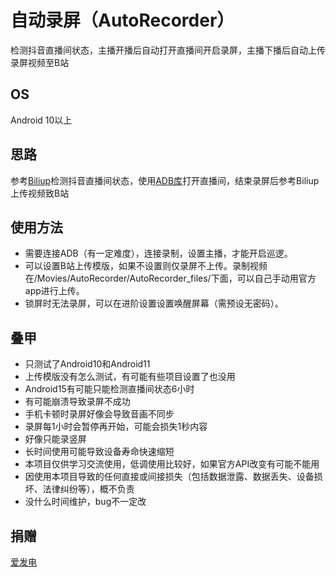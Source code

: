 # 自动录屏（AutoRecorder）
检测抖音直播间状态，主播开播后自动打开直播间开启录屏，主播下播后自动上传录屏视频至B站

## OS
Android 10以上

## 思路
参考[Biliup](https://github.com/biliup/biliup)检测抖音直播间状态，使用[ADB库](https://github.com/MuntashirAkon/libadb-android)打开直播间，结束录屏后参考Biliup上传视频致B站

## 使用方法
* 需要连接ADB（有一定难度），连接录制，设置主播，才能开启巡逻。
* 可以设置B站上传模版，如果不设置则仅录屏不上传。录制视频在/Movies/AutoRecorder/AutoRecorder_files/下面，可以自己手动用官方app进行上传。
* 锁屏时无法录屏，可以在进阶设置设置唤醒屏幕（需预设无密码）。

## 叠甲
* 只测试了Android10和Android11
* 上传模版没有怎么测试，有可能有些项目设置了也没用
* Android15有可能只能检测直播间状态6小时
* 有可能崩溃导致录屏不成功
* 手机卡顿时录屏好像会导致音画不同步
* 录屏每1小时会暂停再开始，可能会损失1秒内容
* 好像只能录竖屏
* 长时间使用可能导致设备寿命快速缩短
* 本项目仅供学习交流使用，低调使用比较好，如果官方API改变有可能不能用
* 因使用本项目导致的任何直接或间接损失（包括数据泄露、数据丢失、设备损坏、法律纠纷等），概不负责
* 没什么时间维护，bug不一定改

## 捐赠
[爱发电](https://afdian.com/a/bili59616570015)
